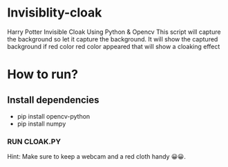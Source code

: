 # Invisiblity-cloak
Harry Potter Invisible Cloak Using Python &amp; Opencv
This script will capture the background so let it capture the background.
 It will show the captured background if red color red color appeared that will show a cloaking effect
# How to run?
## Install dependencies
* pip install opencv-python
* pip install numpy
### RUN CLOAK.PY
Hint: Make sure to keep a webcam and a red cloth handy :grinning::grinning:. 
